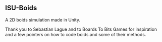 ## ISU-Boids
A 2D boids simulation made in Unity.

Thank you to Sebastian Lague and to Boards To Bits Games for inspiration and a few pointers on how to code boids and some of their methods. 
